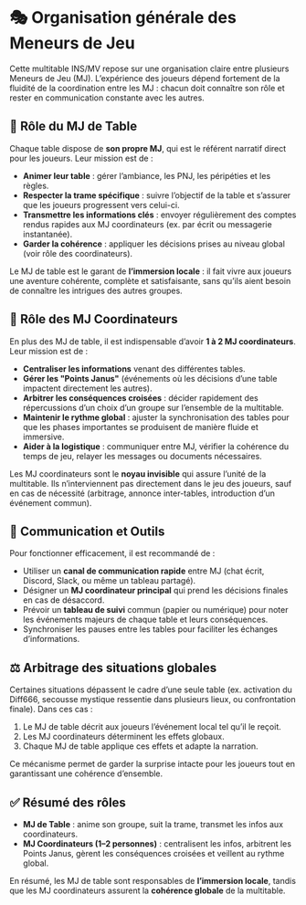 # 🎭 Organisation générale des Meneurs de Jeu

Cette multitable INS/MV repose sur une organisation claire entre plusieurs Meneurs de Jeu (MJ).
L’expérience des joueurs dépend fortement de la fluidité de la coordination entre les MJ : chacun doit connaître son rôle et rester en communication constante avec les autres.

## 👤 Rôle du MJ de Table

Chaque table dispose de **son propre MJ**, qui est le référent narratif direct pour les joueurs.
Leur mission est de :

* **Animer leur table** : gérer l’ambiance, les PNJ, les péripéties et les règles.
* **Respecter la trame spécifique** : suivre l’objectif de la table et s’assurer que les joueurs progressent vers celui-ci.
* **Transmettre les informations clés** : envoyer régulièrement des comptes rendus rapides aux MJ coordinateurs (ex. par écrit ou messagerie instantanée).
* **Garder la cohérence** : appliquer les décisions prises au niveau global (voir rôle des coordinateurs).

Le MJ de table est le garant de **l’immersion locale** : il fait vivre aux joueurs une aventure cohérente, complète et satisfaisante, sans qu’ils aient besoin de connaître les intrigues des autres groupes.

## 👥 Rôle des MJ Coordinateurs

En plus des MJ de table, il est indispensable d’avoir **1 à 2 MJ coordinateurs**.
Leur mission est de :

* **Centraliser les informations** venant des différentes tables.
* **Gérer les "Points Janus"** (événements où les décisions d’une table impactent directement les autres).
* **Arbitrer les conséquences croisées** : décider rapidement des répercussions d’un choix d’un groupe sur l’ensemble de la multitable.
* **Maintenir le rythme global** : ajuster la synchronisation des tables pour que les phases importantes se produisent de manière fluide et immersive.
* **Aider à la logistique** : communiquer entre MJ, vérifier la cohérence du temps de jeu, relayer les messages ou documents nécessaires.

Les MJ coordinateurs sont le **noyau invisible** qui assure l’unité de la multitable.
Ils n’interviennent pas directement dans le jeu des joueurs, sauf en cas de nécessité (arbitrage, annonce inter-tables, introduction d’un événement commun).

## 🔄 Communication et Outils

Pour fonctionner efficacement, il est recommandé de :

* Utiliser un **canal de communication rapide** entre MJ (chat écrit, Discord, Slack, ou même un tableau partagé).
* Désigner un **MJ coordinateur principal** qui prend les décisions finales en cas de désaccord.
* Prévoir un **tableau de suivi** commun (papier ou numérique) pour noter les événements majeurs de chaque table et leurs conséquences.
* Synchroniser les pauses entre les tables pour faciliter les échanges d’informations.

## ⚖️ Arbitrage des situations globales

Certaines situations dépassent le cadre d’une seule table (ex. activation du Diff666, secousse mystique ressentie dans plusieurs lieux, ou confrontation finale).
Dans ces cas :

1. Le MJ de table décrit aux joueurs l’événement local tel qu’il le reçoit.
2. Les MJ coordinateurs déterminent les effets globaux.
3. Chaque MJ de table applique ces effets et adapte la narration.

Ce mécanisme permet de garder la surprise intacte pour les joueurs tout en garantissant une cohérence d’ensemble.

## ✅ Résumé des rôles

* **MJ de Table** : anime son groupe, suit la trame, transmet les infos aux coordinateurs.
* **MJ Coordinateurs (1–2 personnes)** : centralisent les infos, arbitrent les Points Janus, gèrent les conséquences croisées et veillent au rythme global.

En résumé, les MJ de table sont responsables de **l’immersion locale**, tandis que les MJ coordinateurs assurent la **cohérence globale** de la multitable.
